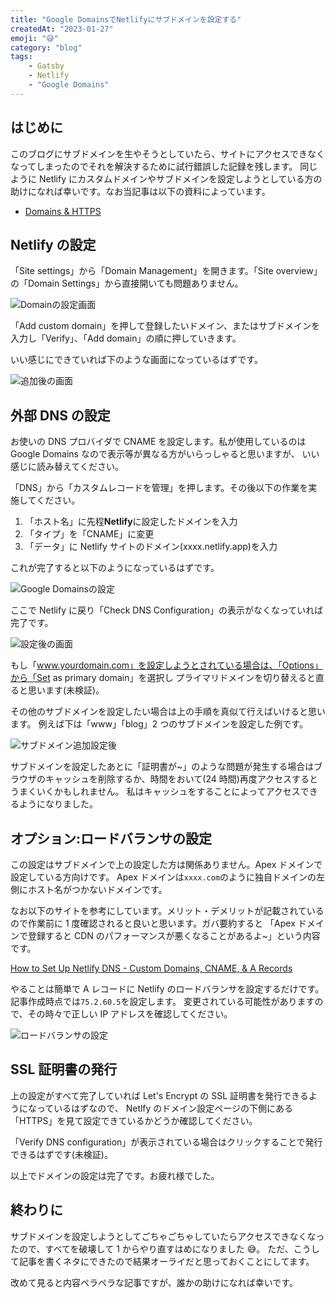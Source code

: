 ```yaml
---
title: "Google DomainsでNetlifyにサブドメインを設定する"
createdAt: "2023-01-27"
emoji: "😅"
category: "blog"
tags: 
    - Gatsby
    - Netlify
    - "Google Domains"
---
```


## はじめに

このブログにサブドメインを生やそうとしていたら、サイトにアクセスできなくなってしまったのでそれを解決するために試行錯誤した記録を残します。
同じように Netlify にカスタムドメインやサブドメインを設定しようとしている方の助けになれば幸いです。なお当記事は以下の資料によっています。

- [Domains & HTTPS](https://docs.netlify.com/domains-https/custom-domains/configure-external-dns/)

## Netlify の設定

「Site settings」から「Domain Management」を開きます。「Site overview」の「Domain Settings」から直接開いても問題ありません。

![Domainの設定画面](/images/change-this-site-domain/step-1-1.png)

「Add custom domain」を押して登録したいドメイン、またはサブドメインを入力し「Verify」、「Add domain」の順に押していきます。

いい感じにできていれば下のような画面になっているはずです。

![追加後の画面](/images/change-this-site-domain/step-1-2.png)

## 外部 DNS の設定

お使いの DNS プロバイダで CNAME を設定します。私が使用しているのは Google Domains なので表示等が異なる方がいらっしゃると思いますが、
いい感じに読み替えてください。

「DNS」から「カスタムレコードを管理」を押します。その後以下の作業を実施してください。

1. 「ホスト名」に先程**Netlify**に設定したドメインを入力
1. 「タイプ」を「CNAME」に変更
1. 「データ」に Netlify サイトのドメイン(xxxx.netlify.app)を入力

これが完了すると以下のようになっているはずです。

![Google Domainsの設定](/images/change-this-site-domain/step-2-1.png)

ここで Netlify に戻り「Check DNS Configuration」の表示がなくなっていれば完了です。

![設定後の画面](/images/change-this-site-domain/step-2-2.png)

もし「www.yourdomain.com」を設定しようとされている場合は、「Options」から「Set as primary domain」を選択し
プライマリドメインを切り替えると直ると思います(未検証)。

その他のサブドメインを設定したい場合は上の手順を真似て行えばいけると思います。
例えば下は「www」「blog」2 つのサブドメインを設定した例です。

![サブドメイン追加設定後](/images/change-this-site-domain/step-2-3.png)

サブドメインを設定したあとに「証明書が~」のような問題が発生する場合はブラウザのキャッシュを削除するか、時間をおいて(24 時間)再度アクセスするとうまくいくかもしれません。
私はキャッシュをすることによってアクセスできるようになりました。

## オプション:ロードバランサの設定

この設定はサブドメインで上の設定した方は関係ありません。Apex ドメインで設定している方向けです。
Apex ドメインは`xxxx.com`のように独自ドメインの左側にホスト名がつかないドメインです。

なお以下のサイトを参考にしています。メリット・デメリットが記載されているので作業前に 1 度確認されると良いと思います。ガバ要約すると 「Apex ドメインで登録すると CDN のパフォーマンスが悪くなることがあるよ~」という内容です。

[How to Set Up Netlify DNS - Custom Domains, CNAME, & A Records](https://www.netlify.com/blog/2020/03/26/how-to-set-up-netlify-dns-custom-domains-cname-and-a-records/)

やることは簡単で A レコードに Netlify のロードバランサを設定するだけです。記事作成時点では`75.2.60.5`を設定します。
変更されている可能性がありますので、その時々で正しい IP アドレスを確認してください。

![ロードバランサの設定](/images/change-this-site-domain/step-3-1.png)

## SSL 証明書の発行

上の設定がすべて完了していれば Let's Encrypt の SSL 証明書を発行できるようになっているはずなので、
Netlfy のドメイン設定ページの下側にある「HTTPS」を見て設定できているかどうか確認してください。

「Verify DNS configuration」が表示されている場合はクリックすることで発行できるはずです(未検証)。

以上でドメインの設定は完了です。お疲れ様でした。

## 終わりに

サブドメインを設定しようとしてごちゃごちゃしていたらアクセスできなくなったので、すべてを破壊して 1 からやり直すはめになりました 😅。
ただ、こうして記事を書くネタにできたので結果オーライだと思っておくことにしてます。

改めて見ると内容ペラペラな記事ですが、誰かの助けになれば幸いです。
